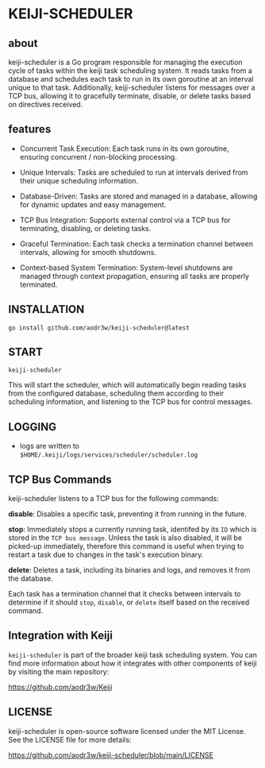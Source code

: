 # KEIJI-SCHEDULER

## about

keiji-scheduler is a Go program responsible for managing the execution cycle of tasks within the keiji task scheduling system. It reads tasks from a database and schedules each task to run in its own goroutine at an interval unique to that task. Additionally, keiji-scheduler listens for messages over a TCP bus, allowing it to gracefully terminate, disable, or delete tasks based on directives received.

## features

- Concurrent Task Execution: Each task runs in its own goroutine, ensuring concurrent / non-blocking processing.

- Unique Intervals: Tasks are scheduled to run at intervals derived from their unique scheduling information.

- Database-Driven: Tasks are stored and managed in a database, allowing for dynamic updates and easy management.

- TCP Bus Integration: Supports external control via a TCP bus for terminating, disabling, or deleting tasks.

- Graceful Termination: Each task checks a termination channel between intervals, allowing for smooth shutdowns.

- Context-based System Termination: System-level shutdowns are managed through context propagation, ensuring all tasks are properly terminated.


## INSTALLATION

`go install github.com/aodr3w/keiji-scheduler@latest`


## START

`keiji-scheduler`

This will start the scheduler, which will automatically begin reading tasks from the configured database, scheduling them according to their scheduling information, and listening to the TCP bus for control messages.


## LOGGING

- logs are written to `$HOME/.keiji/logs/services/scheduler/scheduler.log`


## TCP Bus Commands

keiji-scheduler listens to a TCP bus for the following commands:

**disable**: Disables a specific task, preventing it from running in the future.

**stop**: Immediately stops a currently running task, identifed by its `ID` which is stored in the `TCP bus message`. Unless the task is also disabled, it will be picked-up immediately, therefore this command is useful when trying to restart a task due to changes in the task's execution binary.

**delete**: Deletes a task, including its binaries and logs, and removes it from the database.

Each task has a termination channel that it checks between intervals to determine if it should `stop`, `disable`, or `delete` itself based on the received command.


## Integration with Keiji

`keiji-scheduler` is part of the broader keiji task scheduling system. You can find more information about how it integrates with other components of keiji by visiting the main repository:

https://github.com/aodr3w/Keiji


## LICENSE

keiji-scheduler is open-source software licensed under the MIT License. See the LICENSE file for more details:

https://github.com/aodr3w/keiji-scheduler/blob/main/LICENSE
